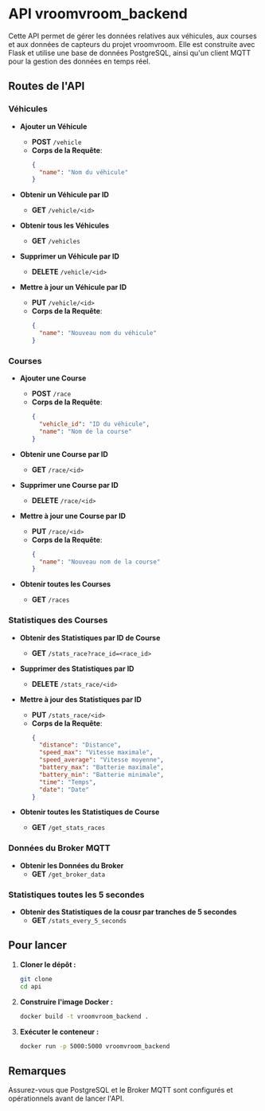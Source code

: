 # API vroomvroom_backend

Cette API permet de gérer les données relatives aux véhicules, aux courses et aux données de capteurs du projet vroomvroom. Elle est construite avec Flask et utilise une base de données PostgreSQL, ainsi qu'un client MQTT pour la gestion des données en temps réel.

## Routes de l'API

### Véhicules

- **Ajouter un Véhicule**
  - **POST** `/vehicle`
  - **Corps de la Requête**: 
    ```json
    {
      "name": "Nom du véhicule"
    }
    ```

- **Obtenir un Véhicule par ID**
  - **GET** `/vehicle/<id>`

- **Obtenir tous les Véhicules**
  - **GET** `/vehicles`

- **Supprimer un Véhicule par ID**
  - **DELETE** `/vehicle/<id>`

- **Mettre à jour un Véhicule par ID**
  - **PUT** `/vehicle/<id>`
  - **Corps de la Requête**: 
    ```json
    {
      "name": "Nouveau nom du véhicule"
    }
    ```

### Courses

- **Ajouter une Course**
  - **POST** `/race`
  - **Corps de la Requête**: 
    ```json
    {
      "vehicle_id": "ID du véhicule",
      "name": "Nom de la course"
    }
    ```

- **Obtenir une Course par ID**
  - **GET** `/race/<id>`

- **Supprimer une Course par ID**
  - **DELETE** `/race/<id>`

- **Mettre à jour une Course par ID**
  - **PUT** `/race/<id>`
  - **Corps de la Requête**: 
    ```json
    {
      "name": "Nouveau nom de la course"
    }
    ```

- **Obtenir toutes les Courses**
  - **GET** `/races`

### Statistiques des Courses

- **Obtenir des Statistiques par ID de Course**
  - **GET** `/stats_race?race_id=<race_id>`

- **Supprimer des Statistiques par ID**
  - **DELETE** `/stats_race/<id>`

- **Mettre à jour des Statistiques par ID**
  - **PUT** `/stats_race/<id>`
  - **Corps de la Requête**: 
    ```json
    {
      "distance": "Distance",
      "speed_max": "Vitesse maximale",
      "speed_average": "Vitesse moyenne",
      "battery_max": "Batterie maximale",
      "battery_min": "Batterie minimale",
      "time": "Temps",
      "date": "Date"
    }
    ```

- **Obtenir toutes les Statistiques de Course**
  - **GET** `/get_stats_races`

### Données du Broker MQTT

- **Obtenir les Données du Broker**
  - **GET** `/get_broker_data`

### Statistiques toutes les 5 secondes

- **Obtenir des Statistiques de la cousr par tranches de 5 secondes**
  - **GET** `/stats_every_5_seconds`

## Pour lancer

1. **Cloner le dépôt :**
    ```bash
    git clone 
    cd api
    ```

2. **Construire l'image Docker :**
    ```bash
    docker build -t vroomvroom_backend .
    ```

3. **Exécuter le conteneur :**
    ```bash
    docker run -p 5000:5000 vroomvroom_backend
    ```

## Remarques

Assurez-vous que PostgreSQL et le Broker MQTT sont configurés et opérationnels avant de lancer l'API.